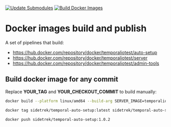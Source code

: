 [![Update Submodules](https://github.com/temporalio/docker-builds/actions/workflows/update-submodules.yml/badge.svg)](https://github.com/temporalio/docker-builds/actions/workflows/update-submodules.yml)
[![Build Docker Images](https://github.com/temporalio/docker-builds/actions/workflows/docker.yml/badge.svg)](https://github.com/temporalio/docker-builds/actions/workflows/docker.yml)

# Docker images build and publish

A set of pipelines that build:

- https://hub.docker.com/repository/docker/temporaliotest/auto-setup
- https://hub.docker.com/repository/docker/temporaliotest/server
- https://hub.docker.com/repository/docker/temporaliotest/admin-tools

## Build docker image for any commit

Replace **YOUR_TAG** and **YOUR_CHECKOUT_COMMIT** to build manually:

```bash
docker build --platform linux/amd64 --build-arg SERVER_IMAGE=temporaliotest/server:sha-0ab1971 --build-arg ADMIN_TOOLS_IMAGE=temporaliotest/admin-tools:sha-0ab1971 --tag sidetrek/temporal-auto-setup --no-cache . -f auto-setup.Dockerfile
```
```bash
docker tag sidetrek/temporal-auto-setup:latest sidetrek/temporal-auto-setup:1.0.2
```
```bash
docker push sidetrek/temporal-auto-setup:1.0.2
```